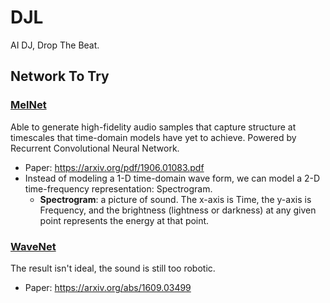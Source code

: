 # DJL
AI DJ, Drop The Beat.

## Network To Try
### [MelNet](https://sjvasquez.github.io/blog/melnet/)
Able to generate high-fidelity audio samples that capture structure at timescales that time-domain models have yet to achieve. Powered by Recurrent Convolutional Neural Network.
- Paper: https://arxiv.org/pdf/1906.01083.pdf
- Instead of modeling a 1-D time-domain wave form, we can model a 2-D time-frequency representation: Spectrogram.
  - **Spectrogram**: a picture of sound. The x-axis is Time, the y-axis is Frequency, and the brightness (lightness or darkness) at any given point represents the energy at that point.

### [WaveNet](https://deepmind.com/blog/article/wavenet-generative-model-raw-audio)
The result isn't ideal, the sound is still too robotic.
- Paper: https://arxiv.org/abs/1609.03499
